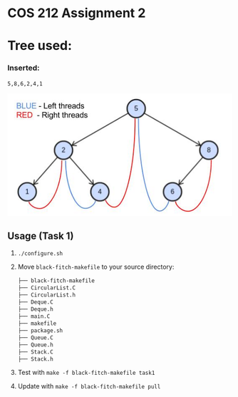 # COS 212 Assignment 2

# Tree used:
### Inserted:
```
5,8,6,2,4,1
```
![treeUsed](/cos212_assignment2/TreeUsed.jpg?raw=true)

## Usage (Task 1)
1. `./configure.sh`
2. Move `black-fitch-makefile` to your source directory:

	```
	├── black-fitch-makefile
	├── CircularList.C
	├── CircularList.h
	├── Deque.C
	├── Deque.h
	├── main.C
	├── makefile
	├── package.sh
	├── Queue.C
	├── Queue.h
	├── Stack.C
	├── Stack.h
	```

3. Test with `make -f black-fitch-makefile task1`
4. Update with `make -f black-fitch-makefile pull`
